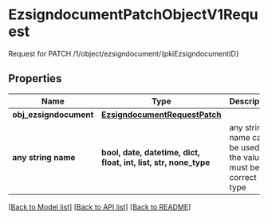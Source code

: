 # EzsigndocumentPatchObjectV1Request

Request for PATCH /1/object/ezsigndocument/{pkiEzsigndocumentID}

## Properties
Name | Type | Description | Notes
------------ | ------------- | ------------- | -------------
**obj_ezsigndocument** | [**EzsigndocumentRequestPatch**](EzsigndocumentRequestPatch.md) |  | 
**any string name** | **bool, date, datetime, dict, float, int, list, str, none_type** | any string name can be used but the value must be the correct type | [optional]

[[Back to Model list]](../README.md#documentation-for-models) [[Back to API list]](../README.md#documentation-for-api-endpoints) [[Back to README]](../README.md)


